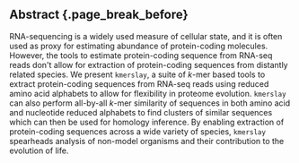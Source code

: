 ## Abstract {.page_break_before}

RNA-sequencing is a widely used measure of cellular state, and it is often used as proxy for estimating abundance of protein-coding molecules.
However, the tools to estimate protein-coding sequence from RNA-seq reads don't allow for extraction of protein-coding sequences from distantly related species.
We present `kmerslay`, a suite of $k$-mer based tools to extract protein-coding sequences from RNA-seq reads using reduced amino acid alphabets to allow for flexibility in proteome evolution.
`kmerslay` can also perform all-by-all $k$-mer similarity of sequences in both amino acid and nucleotide reduced alphabets to find clusters of similar sequences which can then be used for homology inference.
By enabling extraction of protein-coding sequences across a wide variety of species, `kmerslay` spearheads analysis of non-model organisms and their contribution to the evolution of life.
